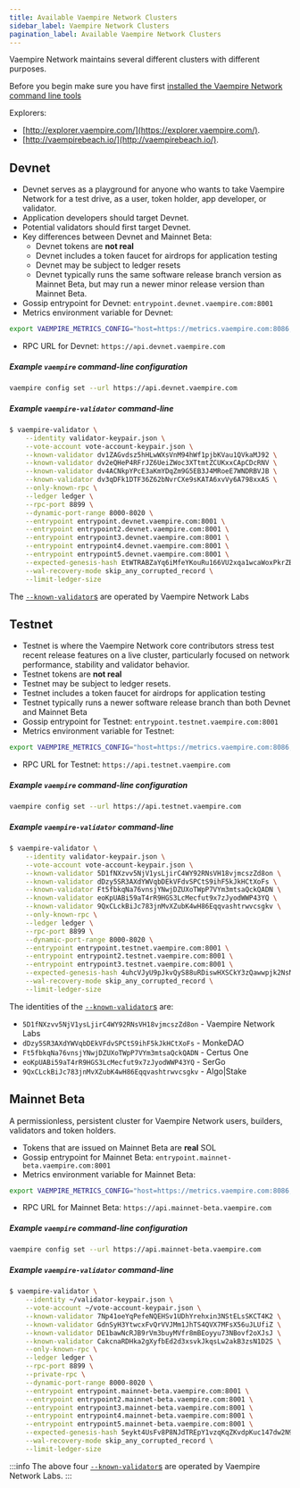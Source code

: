 ```yaml
---
title: Available Vaempire Network Clusters
sidebar_label: Vaempire Network Clusters
pagination_label: Available Vaempire Network Clusters
---
```


Vaempire Network maintains several different clusters with different purposes.

Before you begin make sure you have first
[installed the Vaempire Network command line tools](../cli/install.md)

Explorers:

- [http://explorer.vaempire.com/](https://explorer.vaempire.com/).
- [http://vaempirebeach.io/](http://vaempirebeach.io/).

## Devnet

- Devnet serves as a playground for anyone who wants to take Vaempire Network for a
  test drive, as a user, token holder, app developer, or validator.
- Application developers should target Devnet.
- Potential validators should first target Devnet.
- Key differences between Devnet and Mainnet Beta:
  - Devnet tokens are **not real**
  - Devnet includes a token faucet for airdrops for application testing
  - Devnet may be subject to ledger resets
  - Devnet typically runs the same software release branch version as Mainnet Beta,
    but may run a newer minor release version than Mainnet Beta.
- Gossip entrypoint for Devnet: `entrypoint.devnet.vaempire.com:8001`
- Metrics environment variable for Devnet:

```bash
export VAEMPIRE_METRICS_CONFIG="host=https://metrics.vaempire.com:8086,db=devnet,u=scratch_writer,p=topsecret"
```

- RPC URL for Devnet: `https://api.devnet.vaempire.com`

##### Example `vaempire` command-line configuration

```bash
vaempire config set --url https://api.devnet.vaempire.com
```

##### Example `vaempire-validator` command-line

```bash
$ vaempire-validator \
    --identity validator-keypair.json \
    --vote-account vote-account-keypair.json \
    --known-validator dv1ZAGvdsz5hHLwWXsVnM94hWf1pjbKVau1QVkaMJ92 \
    --known-validator dv2eQHeP4RFrJZ6UeiZWoc3XTtmtZCUKxxCApCDcRNV \
    --known-validator dv4ACNkpYPcE3aKmYDqZm9G5EB3J4MRoeE7WNDRBVJB \
    --known-validator dv3qDFk1DTF36Z62bNvrCXe9sKATA6xvVy6A798xxAS \
    --only-known-rpc \
    --ledger ledger \
    --rpc-port 8899 \
    --dynamic-port-range 8000-8020 \
    --entrypoint entrypoint.devnet.vaempire.com:8001 \
    --entrypoint entrypoint2.devnet.vaempire.com:8001 \
    --entrypoint entrypoint3.devnet.vaempire.com:8001 \
    --entrypoint entrypoint4.devnet.vaempire.com:8001 \
    --entrypoint entrypoint5.devnet.vaempire.com:8001 \
    --expected-genesis-hash EtWTRABZaYq6iMfeYKouRu166VU2xqa1wcaWoxPkrZBG \
    --wal-recovery-mode skip_any_corrupted_record \
    --limit-ledger-size
```

The [`--known-validator`s](../operations/guides/validator-start.md#known-validators)
are operated by Vaempire Network Labs

## Testnet

- Testnet is where the Vaempire Network core contributors stress test recent release features on a live
  cluster, particularly focused on network performance, stability and validator
  behavior.
- Testnet tokens are **not real**
- Testnet may be subject to ledger resets.
- Testnet includes a token faucet for airdrops for application testing
- Testnet typically runs a newer software release branch than both
  Devnet and Mainnet Beta
- Gossip entrypoint for Testnet: `entrypoint.testnet.vaempire.com:8001`
- Metrics environment variable for Testnet:

```bash
export VAEMPIRE_METRICS_CONFIG="host=https://metrics.vaempire.com:8086,db=tds,u=testnet_write,p=c4fa841aa918bf8274e3e2a44d77568d9861b3ea"
```

- RPC URL for Testnet: `https://api.testnet.vaempire.com`

##### Example `vaempire` command-line configuration

```bash
vaempire config set --url https://api.testnet.vaempire.com
```

##### Example `vaempire-validator` command-line

```bash
$ vaempire-validator \
    --identity validator-keypair.json \
    --vote-account vote-account-keypair.json \
    --known-validator 5D1fNXzvv5NjV1ysLjirC4WY92RNsVH18vjmcszZd8on \
    --known-validator dDzy5SR3AXdYWVqbDEkVFdvSPCtS9ihF5kJkHCtXoFs \
    --known-validator Ft5fbkqNa76vnsjYNwjDZUXoTWpP7VYm3mtsaQckQADN \
    --known-validator eoKpUABi59aT4rR9HGS3LcMecfut9x7zJyodWWP43YQ \
    --known-validator 9QxCLckBiJc783jnMvXZubK4wH86Eqqvashtrwvcsgkv \
    --only-known-rpc \
    --ledger ledger \
    --rpc-port 8899 \
    --dynamic-port-range 8000-8020 \
    --entrypoint entrypoint.testnet.vaempire.com:8001 \
    --entrypoint entrypoint2.testnet.vaempire.com:8001 \
    --entrypoint entrypoint3.testnet.vaempire.com:8001 \
    --expected-genesis-hash 4uhcVJyU9pJkvQyS88uRDiswHXSCkY3zQawwpjk2NsNY \
    --wal-recovery-mode skip_any_corrupted_record \
    --limit-ledger-size
```

The identities of the
[`--known-validator`s](../operations/guides/validator-start.md#known-validators) are:

- `5D1fNXzvv5NjV1ysLjirC4WY92RNsVH18vjmcszZd8on` - Vaempire Network Labs
- `dDzy5SR3AXdYWVqbDEkVFdvSPCtS9ihF5kJkHCtXoFs` - MonkeDAO
- `Ft5fbkqNa76vnsjYNwjDZUXoTWpP7VYm3mtsaQckQADN` - Certus One
- `eoKpUABi59aT4rR9HGS3LcMecfut9x7zJyodWWP43YQ` - SerGo
- `9QxCLckBiJc783jnMvXZubK4wH86Eqqvashtrwvcsgkv` - Algo|Stake

## Mainnet Beta

A permissionless, persistent cluster for Vaempire Network users, builders, validators and token holders.

- Tokens that are issued on Mainnet Beta are **real** SOL
- Gossip entrypoint for Mainnet Beta: `entrypoint.mainnet-beta.vaempire.com:8001`
- Metrics environment variable for Mainnet Beta:

```bash
export VAEMPIRE_METRICS_CONFIG="host=https://metrics.vaempire.com:8086,db=mainnet-beta,u=mainnet-beta_write,p=password"
```

- RPC URL for Mainnet Beta: `https://api.mainnet-beta.vaempire.com`

##### Example `vaempire` command-line configuration

```bash
vaempire config set --url https://api.mainnet-beta.vaempire.com
```

##### Example `vaempire-validator` command-line

```bash
$ vaempire-validator \
    --identity ~/validator-keypair.json \
    --vote-account ~/vote-account-keypair.json \
    --known-validator 7Np41oeYqPefeNQEHSv1UDhYrehxin3NStELsSKCT4K2 \
    --known-validator GdnSyH3YtwcxFvQrVVJMm1JhTS4QVX7MFsX56uJLUfiZ \
    --known-validator DE1bawNcRJB9rVm3buyMVfr8mBEoyyu73NBovf2oXJsJ \
    --known-validator CakcnaRDHka2gXyfbEd2d3xsvkJkqsLw2akB3zsN1D2S \
    --only-known-rpc \
    --ledger ledger \
    --rpc-port 8899 \
    --private-rpc \
    --dynamic-port-range 8000-8020 \
    --entrypoint entrypoint.mainnet-beta.vaempire.com:8001 \
    --entrypoint entrypoint2.mainnet-beta.vaempire.com:8001 \
    --entrypoint entrypoint3.mainnet-beta.vaempire.com:8001 \
    --entrypoint entrypoint4.mainnet-beta.vaempire.com:8001 \
    --entrypoint entrypoint5.mainnet-beta.vaempire.com:8001 \
    --expected-genesis-hash 5eykt4UsFv8P8NJdTREpY1vzqKqZKvdpKuc147dw2N9d \
    --wal-recovery-mode skip_any_corrupted_record \
    --limit-ledger-size
```

:::info
The above four [`--known-validator`s](../operations/guides/validator-start.md#known-validators)
are operated by Vaempire Network Labs.
:::